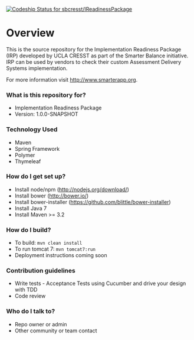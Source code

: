 [ ![Codeship Status for sbcresst/IReadinessPackage](https://codeship.com/projects/0d0b1a20-6080-0132-c347-02eb9615503b/status)](https://codeship.com/projects/51655)

# Overview #
This is the source repository for the Implementation Readiness Package (IRP) developed by UCLA CRESST as part of the Smarter Balance initiative.
IRP can be used by vendors to check their custom Assessment Delivery Systems implementation.

For more information visit http://www.smarterapp.org.

### What is this repository for? ###

* Implementation Readiness Package
* Version: 1.0.0-SNAPSHOT

### Technology Used ###
* Maven
* Spring Framework
* Polymer
* Thymeleaf

### How do I get set up? ###

* Install node/npm (http://nodejs.org/download/)
* Install bower (http://bower.io/)
* Install bower-installer (https://github.com/blittle/bower-installer)
* Install Java 7
* Install Maven >= 3.2

### How do I build? ###
* To build: `mvn clean install`
* To run tomcat 7: `mvn tomcat7:run`
* Deployment instructions coming soon

### Contribution guidelines ###

* Write tests - Acceptance Tests using Cucumber and drive your design with TDD
* Code review

### Who do I talk to? ###

* Repo owner or admin
* Other community or team contact
